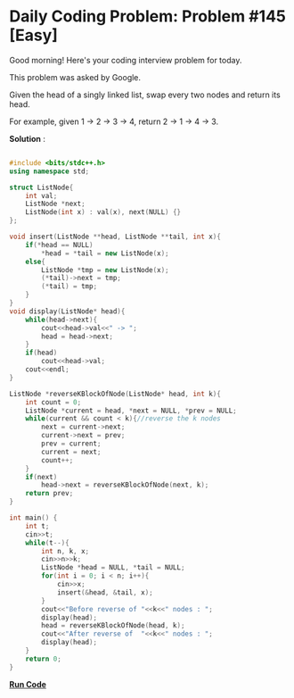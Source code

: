 
# Daily Coding Problem: Problem #145 [Easy]

Good morning! Here's your coding interview problem for today.

This problem was asked by Google.

Given the head of a singly linked list, swap every two nodes and return its head.

For example, given 1 -> 2 -> 3 -> 4, return 2 -> 1 -> 4 -> 3.

**Solution** :

```cpp

#include <bits/stdc++.h>
using namespace std;

struct ListNode{
    int val;
    ListNode *next;
    ListNode(int x) : val(x), next(NULL) {}
};

void insert(ListNode **head, ListNode **tail, int x){
    if(*head == NULL)
        *head = *tail = new ListNode(x);
    else{
        ListNode *tmp = new ListNode(x);
        (*tail)->next = tmp;
        (*tail) = tmp;
    }
}
void display(ListNode* head){
    while(head->next){
        cout<<head->val<<" -> ";
        head = head->next;
    }
    if(head)
        cout<<head->val;
    cout<<endl;
}

ListNode *reverseKBlockOfNode(ListNode* head, int k){
    int count = 0;
    ListNode *current = head, *next = NULL, *prev = NULL;
    while(current && count < k){//reverse the k nodes
        next = current->next;
        current->next = prev;
        prev = current;
        current = next;
        count++;
    }
    if(next)
        head->next = reverseKBlockOfNode(next, k);
    return prev;
}

int main() {
    int t;
    cin>>t;
    while(t--){
        int n, k, x;
        cin>>n>>k;
        ListNode *head = NULL, *tail = NULL;
        for(int i = 0; i < n; i++){
            cin>>x;
            insert(&head, &tail, x);
        }
        cout<<"Before reverse of "<<k<<" nodes : ";
        display(head);
        head = reverseKBlockOfNode(head, k);
        cout<<"After reverse of  "<<k<<" nodes : ";
        display(head);
    }
    return 0;
}

```

**[Run Code](https://ide.geeksforgeeks.org/tObokgHHg2)**